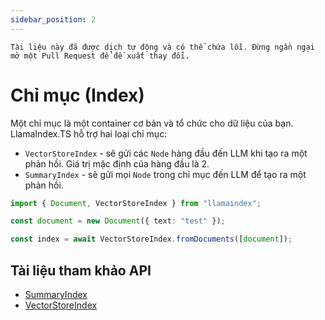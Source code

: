 ```yaml
---
sidebar_position: 2
---
```


`Tài liệu này đã được dịch tự động và có thể chứa lỗi. Đừng ngần ngại mở một Pull Request để đề xuất thay đổi.`

# Chỉ mục (Index)

Một chỉ mục là một container cơ bản và tổ chức cho dữ liệu của bạn. LlamaIndex.TS hỗ trợ hai loại chỉ mục:

- `VectorStoreIndex` - sẽ gửi các `Node` hàng đầu đến LLM khi tạo ra một phản hồi. Giá trị mặc định của hàng đầu là 2.
- `SummaryIndex` - sẽ gửi mọi `Node` trong chỉ mục đến LLM để tạo ra một phản hồi.

```typescript
import { Document, VectorStoreIndex } from "llamaindex";

const document = new Document({ text: "test" });

const index = await VectorStoreIndex.fromDocuments([document]);
```

## Tài liệu tham khảo API

- [SummaryIndex](../../api/classes/SummaryIndex.md)
- [VectorStoreIndex](../../api/classes/VectorStoreIndex.md)
